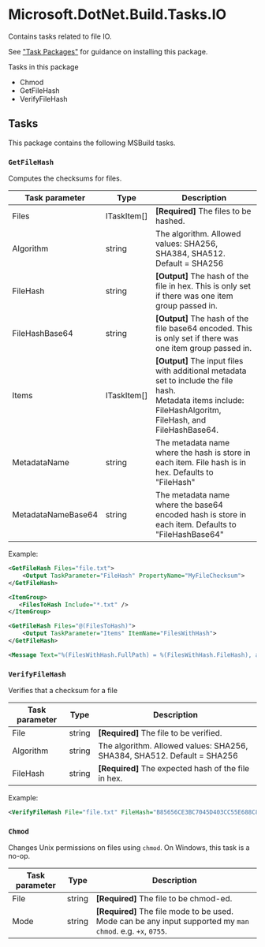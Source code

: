 Microsoft.DotNet.Build.Tasks.IO
===============================

Contains tasks related to file IO.

See ["Task Packages"](../../Documentation/TaskPackages.md#usage) for guidance on installing this package.

Tasks in this package

 - Chmod
 - GetFileHash
 - VerifyFileHash

## Tasks

This package contains the following MSBuild tasks.

### `GetFileHash`

Computes the checksums for files.

Task parameter     | Type         | Description
-------------------|--------------|-------------
Files              | ITaskItem[]  | **[Required]** The files to be hashed.
Algorithm          | string       | The algorithm. Allowed values: SHA256, SHA384, SHA512. Default = SHA256
FileHash           | string       | **[Output]** The hash of the file in hex. This is only set if there was one item group passed in.
FileHashBase64     | string       | **[Output]** The hash of the file base64 encoded. This is only set if there was one item group passed in.
Items              | ITaskItem[]  | **[Output]** The input files with additional metadata set to include the file hash. <br> Metadata items include: FileHashAlgoritm, FileHash, and FileHashBase64.
MetadataName       | string       | The metadata name where the hash is store in each item. File hash is in hex. Defaults to "FileHash"
MetadataNameBase64 | string       | The metadata name where the base64 encoded hash is store in each item. Defaults to "FileHashBase64"

Example:
```xml
<GetFileHash Files="file.txt">
    <Output TaskParameter="FileHash" PropertyName="MyFileChecksum">
</GetFileHash>

<ItemGroup>
   <FilesToHash Include="*.txt" />
</ItemGroup>

<GetFileHash Files="@(FilesToHash)">
    <Output TaskParameter="Items" ItemName="FilesWithHash">
</GetFileHash>

<Message Text="%(FilesWithHash.FullPath) = %(FilesWithHash.FileHash), algorithm = %(FilesWithHash.FileHashAlgoritm) " />
```

### `VerifyFileHash`

Verifies that a checksum for a file

Task parameter     | Type         | Description
-------------------|--------------|-------------
File               | string       | **[Required]** The file to be verified.
Algorithm          | string       | The algorithm. Allowed values: SHA256, SHA384, SHA512. Default = SHA256
FileHash           | string       | **[Required]** The expected hash of the file in hex.

Example:
```xml
<VerifyFileHash File="file.txt" FileHash="B85656CE3BC7045D403CC55E688C872083A89986CBBF5B336684B669AE19CB7E" />
```

### `Chmod`

Changes Unix permissions on files using `chmod`. On Windows, this task is a no-op.

Task parameter    | Type    | Description
------------------|---------|-------------
File              | string  | **[Required]** The file to be chmod-ed.
Mode              | string  | **[Required]** The file mode to be used. Mode can be any input supported my `man chmod`. e.g. `+x`, `0755`.
